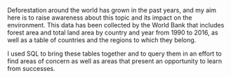 Deforestation around the world has grown in the past years, and my aim here is to raise awareness about this topic and its impact on the environment. This data has been collected by the World Bank that includes forest area and total land area by country and year from 1990 to 2016, as well as a table of countries and the regions to which they belong.

I used SQL to bring these tables together and to query them in an effort to find areas of concern as well as areas that present an opportunity to learn from successes.

